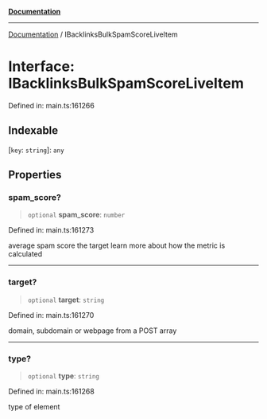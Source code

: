 [**Documentation**](../README.md)

***

[Documentation](../README.md) / IBacklinksBulkSpamScoreLiveItem

# Interface: IBacklinksBulkSpamScoreLiveItem

Defined in: main.ts:161266

## Indexable

\[`key`: `string`\]: `any`

## Properties

### spam\_score?

> `optional` **spam\_score**: `number`

Defined in: main.ts:161273

average spam score the target
learn more about how the metric is calculated

***

### target?

> `optional` **target**: `string`

Defined in: main.ts:161270

domain, subdomain or webpage from a POST array

***

### type?

> `optional` **type**: `string`

Defined in: main.ts:161268

type of element
